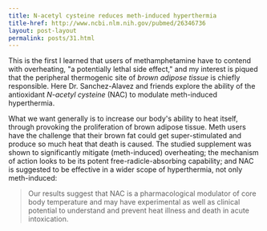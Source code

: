 ```yaml
---
title: N-acetyl cysteine reduces meth-induced hyperthermia
title-href: http://www.ncbi.nlm.nih.gov/pubmed/26346736
layout: post-layout
permalink: posts/31.html
---
```


This is the first I learned that users of methamphetamine have to contend with overheating, "a potentially lethal side effect," and my interest is piqued that the peripheral thermogenic site of _brown adipose tissue_ is chiefly responsible. Here Dr. Sanchez-Alavez and friends explore the ability of the antioxidant _<span class="sc">N</span>-acetyl cysteine_ (<span class="sc">NAC</span>) to modulate meth-induced hyperthermia.

What we want generally is to increase our body's ability to heat itself, through provoking the proliferation of brown adipose tissue. Meth users have the challenge that their brown fat could get super-stimulated and produce so much heat that death is caused. The studied supplement was shown to significantly mitigate (meth-induced) overheating; the mechanism of action looks to be its potent free-radicle-absorbing capability; and <span class="sc">NAC</span> is suggested to be effective in a wider scope of hyperthermia, not only meth-induced:

> Our results suggest that <span class="sc">NAC</span> is a pharmacological modulator of core body temperature and may have experimental as well as clinical potential to understand and prevent heat illness and death in acute intoxication.